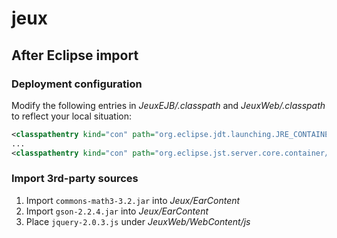 jeux
====


## After Eclipse import 

### Deployment configuration

Modify the following entries in _JeuxEJB/.classpath_ and _JeuxWeb/.classpath_ to reflect your local situation:

```xml
<classpathentry kind="con" path="org.eclipse.jdt.launching.JRE_CONTAINER/org.eclipse.jdt.internal.debug.ui.launcher.StandardVMType/java-7-openjdk-i386">
...
<classpathentry kind="con" path="org.eclipse.jst.server.core.container/org.jboss.ide.eclipse.as.core.server.runtime.runtimeTarget/JBoss 7.1 Runtime 1">
```


### Import 3rd-party sources

1. Import `commons-math3-3.2.jar` into _Jeux/EarContent_
2. Import `gson-2.2.4.jar` into _Jeux/EarContent_
3. Place `jquery-2.0.3.js` under _JeuxWeb/WebContent/js_
